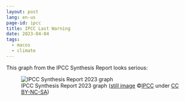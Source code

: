 ```yaml
---
layout: post
lang: en-us
page-id: ipcc
title: IPCC Last Warning
date: 2023-04-04
tags:
  - macos
  - climate
---
```


This graph from the IPCC Synthesis Report looks serious:

<figure><img src='{{ "/assets/img/blog/IPCC_2023_opwarming.jpg" | relative_url }}' alt='IPCC Synthesis Report 2023 graph'>
<figcaption class="kleiner">IPCC Synthesis Report 2023 graph (<a prefix="dct: https://purl.org/dc/terms/"
href="https://purl.org/dc/dcmitype/Image" property="dct:title" rel="dct:type">still image</a> &copy;<a prefix="cc:
https://creativecommons.org/ns#" href="https://www.ipcc.ch/report/sixth-assessment-report-cycle/"
property="cc:attributionName" rel="cc:attributionURL">IPCC</a> under <a rel="license"
href="http://creativecommons.org/licenses/by-nc-sa/4.0/">CC BY-NC-SA</a>)</figcaption>
</figure>
